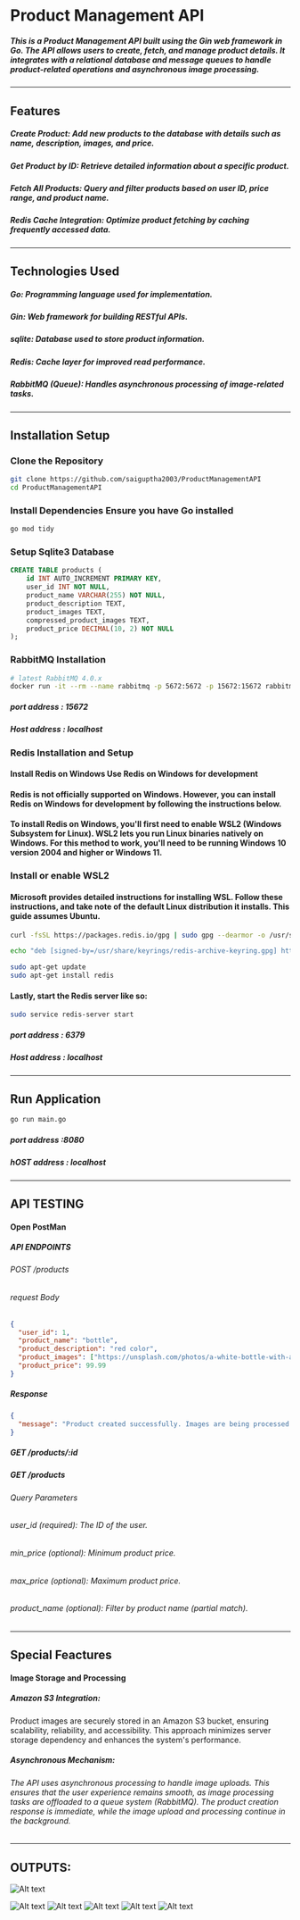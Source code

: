 # Product Management API

##### This is a Product Management API built using the Gin web framework in Go. The API allows users to create, fetch, and manage product details. It integrates with a relational database and message queues to handle product-related operations and asynchronous image processing.
---
## Features
##### Create Product: Add new products to the database with details such as name, description, images, and price.
##### Get Product by ID: Retrieve detailed information about a specific product.
##### Fetch All Products: Query and filter products based on user ID, price range, and product name.
##### Redis Cache Integration: Optimize product fetching by caching frequently accessed data.
---
## Technologies Used
##### Go: Programming language used for implementation.
##### Gin: Web framework for building RESTful APIs.
##### sqlite: Database used to store product information.
##### Redis: Cache layer for improved read performance.
##### RabbitMQ (Queue): Handles asynchronous processing of image-related tasks.
---
## Installation Setup

### Clone the Repository
```bash
git clone https://github.com/saiguptha2003/ProductManagementAPI
cd ProductManagementAPI
```

### Install Dependencies Ensure you have Go installed
```bash
go mod tidy
```
### Setup Sqlite3 Database
```sql
CREATE TABLE products (
    id INT AUTO_INCREMENT PRIMARY KEY,
    user_id INT NOT NULL,
    product_name VARCHAR(255) NOT NULL,
    product_description TEXT,
    product_images TEXT,
    compressed_product_images TEXT,
    product_price DECIMAL(10, 2) NOT NULL
);
```
### RabbitMQ Installation 
```bash
# latest RabbitMQ 4.0.x
docker run -it --rm --name rabbitmq -p 5672:5672 -p 15672:15672 rabbitmq:4.0-management
```
##### port address : 15672
##### Host address : localhost
### Redis Installation and Setup
#### Install Redis on Windows Use Redis on Windows for development
#### Redis is not officially supported on Windows. However, you can install Redis on Windows for development by following the instructions below.

#### To install Redis on Windows, you'll first need to enable WSL2 (Windows Subsystem for Linux). WSL2 lets you run Linux binaries natively on Windows. For this method to work, you'll need to be running Windows 10 version 2004 and higher or Windows 11.

### Install or enable WSL2
#### Microsoft provides detailed instructions for installing WSL. Follow these instructions, and take note of the default Linux distribution it installs. This guide assumes Ubuntu.

```bash
curl -fsSL https://packages.redis.io/gpg | sudo gpg --dearmor -o /usr/share/keyrings/redis-archive-keyring.gpg

echo "deb [signed-by=/usr/share/keyrings/redis-archive-keyring.gpg] https://packages.redis.io/deb $(lsb_release -cs) main" | sudo tee /etc/apt/sources.list.d/redis.list

sudo apt-get update
sudo apt-get install redis
```
#### Lastly, start the Redis server like so:
```bash
sudo service redis-server start
```
##### port address : 6379
##### Host address : localhost

---
## Run Application
```bash
go run main.go
```
##### port address :8080
##### hOST address : localhost
---
## API TESTING

#### Open PostMan
##### API ENDPOINTS
###### POST /products
###### request Body
```json
{
  "user_id": 1,
  "product_name": "bottle",
  "product_description": "red color",
  "product_images": ["https://unsplash.com/photos/a-white-bottle-with-a-black-cap-OUjR8lrGccs", "https://unsplash.com/photos/a-person-holding-a-bottle-with-a-string-attached-to-it--qAVQodEMpA"],
  "product_price": 99.99
}
```
##### Response
```json 
{
  "message": "Product created successfully. Images are being processed asynchronously."
}
```
##### GET /products/:id

#####  GET /products

###### Query Parameters

###### user_id (required): The ID of the user.
###### min_price (optional): Minimum product price.
###### max_price (optional): Maximum product price.
###### product_name (optional): Filter by product name (partial match).

---
## Special Feactures

#### Image Storage and Processing
##### Amazon S3 Integration:
Product images are securely stored in an Amazon S3 bucket, ensuring scalability, reliability, and accessibility. This approach minimizes server storage dependency and enhances the system's performance.
##### Asynchronous Mechanism:
###### The API uses asynchronous processing to handle image uploads. This ensures that the user experience remains smooth, as image processing tasks are offloaded to a queue system (RabbitMQ). The product creation response is immediate, while the image upload and processing continue in the background.
---

## OUTPUTS:
![Alt text](https://github.com/saiguptha2003/ProductManagementAPI/blob/main/outputs/addProducts.png)

![Alt text](https://github.com/saiguptha2003/ProductManagementAPI/blob/main/outputs/awsS3Storage.png)
![Alt text](https://github.com/saiguptha2003/ProductManagementAPI/blob/main/outputs/createProductLog.png)
![Alt text](https://github.com/saiguptha2003/ProductManagementAPI/blob/main/outputs/getProductByID.png)
![Alt text](https://github.com/saiguptha2003/ProductManagementAPI/blob/main/outputs/parameterGetProduct.png)
![Alt text](https://github.com/saiguptha2003/ProductManagementAPI/blob/main/outputs/rabbitMQWorking.png)